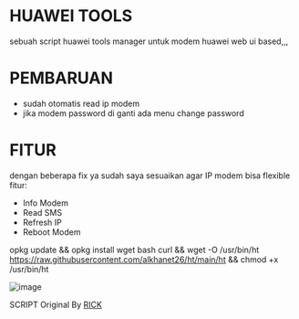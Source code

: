 # HUAWEI TOOLS

sebuah script huawei tools manager untuk modem huawei web ui based,,,

# PEMBARUAN
 - sudah otomatis read ip modem
 - jika modem password di ganti ada menu change password

# FITUR
dengan beberapa fix ya sudah saya sesuaikan agar IP modem bisa flexible fitur:
- Info Modem
- Read SMS
- Refresh IP
- Reboot Modem

opkg update && opkg install wget bash curl && wget -O /usr/bin/ht https://raw.githubusercontent.com/alkhanet26/ht/main/ht && chmod +x /usr/bin/ht

![image](https://github.com/user-attachments/assets/80edea5d-dcaf-42ef-a2cb-6fd77c250637)




SCRIPT Original By [RICK](https://github.com/ahmadqsya)
